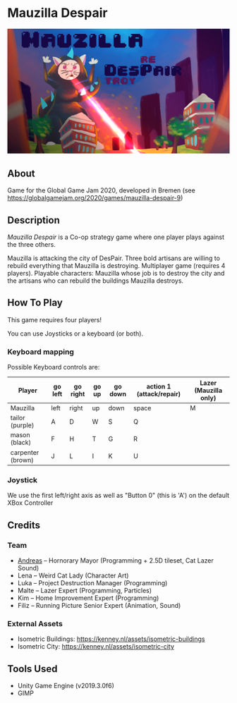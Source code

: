 # Mauzilla Despair
<img src="/Assets/Images/TitleScreen_FHD.png?raw=true" alt="Hipser" />

## About
Game for the Global Game Jam 2020, developed in Bremen (see https://globalgamejam.org/2020/games/mauzilla-despair-9)

## Description
*Mauzilla Despair* is a Co-op strategy game where one player plays against the three others.

Mauzilla is attacking the city of DesPair. Three bold artisans are willing to rebuild everything that Mauzilla is destroying. Multiplayer game (requires 4 players). Playable characters: Mauzilla whose job is to destroy the city and the artisans who can rebuild the buildings Mauzilla destroys.

## How To Play
This game requires four players!

You can use Joysticks or a keyboard (or both).


### Keyboard mapping
Possible Keyboard controls are:

Player|go left|go right|go up|go down|action 1 (attack/repair)|Lazer (Mauzilla only)
|--|--|--|--|--|--|--|
|Mauzilla|left|right|up|down|space|M|
|tailor (purple)|A|D|W|S|Q||
|mason (black)|F|H|T|G|R||
|carpenter (brown)|J|L|I|K|U||

### Joystick
We use the first left/right axis as well as "Button 0" (this is 'A') on the default XBox Controller


## Credits
### Team

 - [Andreas](http://github.com/brean) – Hornorary Mayor (Programming + 2.5D tileset, Cat Lazer Sound)
 - Lena – Weird Cat Lady (Character Art)
 - Luka – Project Destruction Manager (Programming)
 - Malte – Lazer Expert (Programming, Particles)
 - Kim – Home Improvement Expert (Programming)
 - Filiz – Running Picture Senior Expert (Animation, Sound)

### External Assets
 - Isometric Buildings: https://kenney.nl/assets/isometric-buildings
 - Isometric City: https://kenney.nl/assets/isometric-city

## Tools Used
* Unity Game Engine (v2019.3.0f6)
* GIMP


